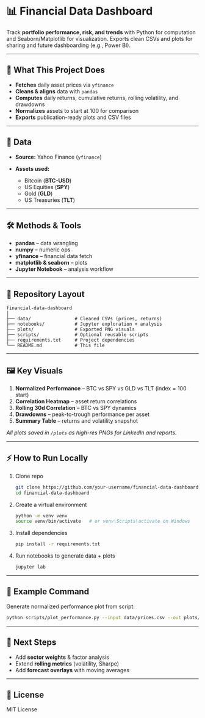 # 📊 Financial Data Dashboard

Track **portfolio performance, risk, and trends** with Python for computation and Seaborn/Matplotlib for visualization.
Exports clean CSVs and plots for sharing and future dashboarding (e.g., Power BI).

---

## 🚀 What This Project Does

* **Fetches** daily asset prices via `yfinance`
* **Cleans & aligns** data with `pandas`
* **Computes** daily returns, cumulative returns, rolling volatility, and drawdowns
* **Normalizes** assets to start at 100 for comparison
* **Exports** publication-ready plots and CSV files

---

## 📂 Data

* **Source:** Yahoo Finance (`yfinance`)
* **Assets used:**

  * Bitcoin (**BTC-USD**)
  * US Equities (**SPY**)
  * Gold (**GLD**)
  * US Treasuries (**TLT**)

---

## 🛠 Methods & Tools

* **pandas** – data wrangling
* **numpy** – numeric ops
* **yfinance** – financial data fetch
* **matplotlib & seaborn** – plots
* **Jupyter Notebook** – analysis workflow

---

## 📁 Repository Layout

```
financial-data-dashboard
│
├── data/                # Cleaned CSVs (prices, returns)
├── notebooks/           # Jupyter exploration + analysis
├── plots/               # Exported PNG visuals
├── scripts/             # Optional reusable scripts
├── requirements.txt     # Project dependencies
└── README.md            # This file
```

---

## 🖼 Key Visuals

1. **Normalized Performance** – BTC vs SPY vs GLD vs TLT (index = 100 start)
2. **Correlation Heatmap** – asset return correlations
3. **Rolling 30d Correlation** – BTC vs SPY dynamics
4. **Drawdowns** – peak-to-trough performance per asset
5. **Summary Table** – returns and volatility snapshot

*All plots saved in `/plots` as high-res PNGs for LinkedIn and reports.*

---

## ⚡ How to Run Locally

1. Clone repo

   ```bash
   git clone https://github.com/your-username/financial-data-dashboard.git
   cd financial-data-dashboard
   ```
2. Create a virtual environment

   ```bash
   python -m venv venv
   source venv/bin/activate   # or venv\Scripts\activate on Windows
   ```
3. Install dependencies

   ```bash
   pip install -r requirements.txt
   ```
4. Run notebooks to generate data + plots

   ```bash
   jupyter lab
   ```

---

## 📌 Example Command

Generate normalized performance plot from script:

```bash
python scripts/plot_performance.py --input data/prices.csv --out plots/normalized_performance.png
```

---

## 🔮 Next Steps

* Add **sector weights** & factor analysis
* Extend **rolling metrics** (volatility, Sharpe)
* Add **forecast overlays** with moving averages

---

## 📜 License

MIT License
